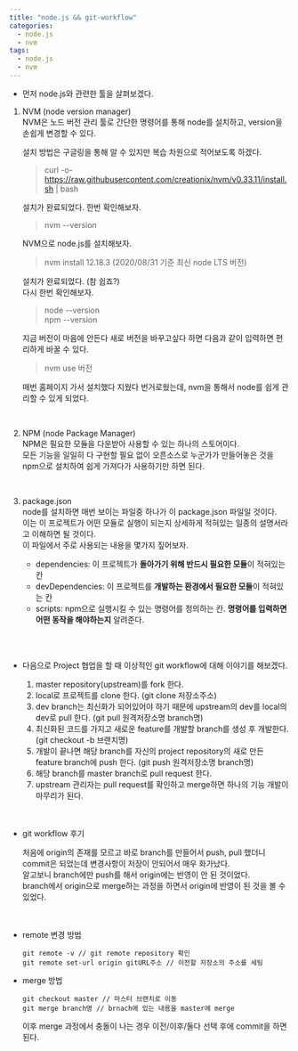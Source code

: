```yaml
---
title: "node.js && git-workflow"
categories:
  - node.js
  - nvm
tags:
  - node.js
  - nvm
---
```


- 먼저 node.js와 관련한 툴을 살펴보겠다.  

1. NVM (node version manager)  
    NVM은 노드 버전 관리 툴로 간단한 명령어를 통해 node를 설치하고, version을 손쉽게 변경할 수 있다.  

    설치 방법은 구글링을 통해 알 수 있지만 복습 차원으로 적어보도록 하겠다.  
    > curl -o- https://raw.githubusercontent.com/creationix/nvm/v0.33.11/install.sh | bash  

    설치가 완료되었다. 한번 확인해보자.  
    > nvm --version  

    NVM으로 node.js를 설치해보자.  
    > nvm install 12.18.3 (2020/08/31 기준 최신 node LTS 버전)  

    설치가 완료되었다. (참 쉽죠?)  
    다시 한번 확인해보자.  
    > node --version  
    > npm --version  

    지금 버전이 마음에 안든다 새로 버전을 바꾸고싶다 하면 다음과 같이 입력하면 편리하게 바꿀 수 있다.  
    > nvm use 버전  

    매번 홈페이지 가서 설치했다 지웠다 번거로웠는데, nvm을 통해서 node를 쉽게 관리할 수 있게 되었다.  

    <br>

2. NPM (node Package Manager)  
NPM은 필요한 모듈을 다운받아 사용할 수 있는 하나의 스토어이다.  
모든 기능을 일일히 다 구현할 필요 없이 오픈소스로 누군가가 만들어놓은 것을 npm으로 설치하여 쉽게 가져다가 사용하기만 하면 된다.  

<br>

3. package.json  
node를 설치하면 매번 보이는 파일중 하나가 이 package.json 파일일 것이다.  
이는 이 프로젝트가 어떤 모듈로 실행이 되는지 상세하게 적혀있는 일종의 설명서라고 이해하면 될 것이다.  
이 파일에서 주로 사용되는 내용을 몇가지 짚어보자.  

    - dependencies: 이 프로젝트가 **돌아가기 위해 반드시 필요한 모듈**이 적혀있는 칸  
    - devDependencies: 이 프로젝트를 **개발하는 환경에서 필요한 모듈**이 적혀있는 칸  
    - scripts: npm으로 실행시킬 수 있는 명령어를 정의하는 칸. **명령어를 입력하면 어떤 동작을 해야하는지** 알려준다.  

    <br><br>
  
- 다음으로 Project 협업을 할 때 이상적인 git workflow에 대해 이야기를 해보겠다.  

  1. master repository(upstream)를 fork 한다.  
  2. local로 프로젝트를 clone 한다. (git clone 저장소주소)  
  3. dev branch는 최신화가 되어있어야 하기 때문에 upstream의 dev를 local의 dev로 pull 한다. (git pull 원격저장소명 branch명)  
  4. 최신화된 코드를 가지고 새로운 feature를 개발할 branch를 생성 후 개발한다. (git checkout -b 브랜치명)  
  5. 개발이 끝나면 해당 branch를 자신의 project repository의 새로 만든 feature branch에 push 한다. (git push 원격저장소명 branch명)  
  6. 해당 branch를 master branch로 pull request 한다.  
  7. upstream 관리자는 pull request를 확인하고 merge하면 하나의 기능 개발이 마무리가 된다.  
<br><br>

- git workflow 후기  

  처음에 origin의 존재를 모르고 바로 branch를 만들어서 push, pull 했더니 commit은 되었는데 변경사항이 저장이 안되어서 매우 화가났다.  
  알고보니 branch에만 push를 해서 origin에는 반영이 안 된 것이었다.  
  branch에서 origin으로 merge하는 과정을 하면서 origin에 반영이 된 것을 볼 수 있었다.  
  <br><br>

- remote 변경 방법  

    ```
    git remote -v // git remote repository 확인
    git remote set-url origin gitURL주소 // 이전할 저장소의 주소를 세팅
    ```

- merge 방법  

    ```
    git checkout master // 마스터 브랜치로 이동
    git merge branch명 // brnach에 있는 내용을 master에 merge
    ```

    이후 merge 과정에서 충돌이 나는 경우 이전/이후/둘다 선택 후에 commit을 하면 된다.
